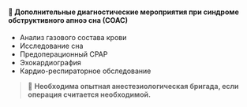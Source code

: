 #### 📌 Дополнительные диагностические мероприятия при синдроме обструктивного апноэ сна (СОАС)

- Анализ газового состава крови  
- Исследование сна  
- Предоперационный CPAP  
- Эхокардиография  
- Кардио-респираторное обследование  

> 🛑 **Необходима опытная анестезиологическая бригада, если операция считается необходимой.**
